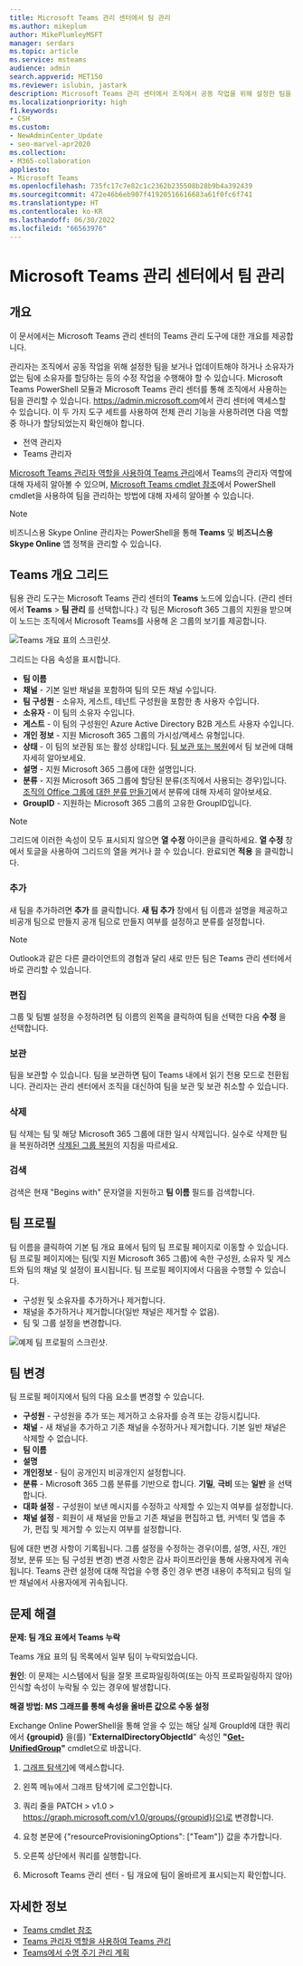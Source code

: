 ```yaml
---
title: Microsoft Teams 관리 센터에서 팀 관리
ms.author: mikeplum
author: MikePlumleyMSFT
manager: serdars
ms.topic: article
ms.service: msteams
audience: admin
search.appverid: MET150
ms.reviewer: islubin, jastark
description: Microsoft Teams 관리 센터에서 조직에서 공동 작업을 위해 설정한 팀을 보거나 업데이트하는 방법을 알아보세요.
ms.localizationpriority: high
f1.keywords:
- CSH
ms.custom:
- NewAdminCenter_Update
- seo-marvel-apr2020
ms.collection:
- M365-collaboration
appliesto:
- Microsoft Teams
ms.openlocfilehash: 735fc17c7e82c1c2362b235508b28b9b4a392439
ms.sourcegitcommit: 472e46b6eb907f41920516616683a61f0fc6f741
ms.translationtype: HT
ms.contentlocale: ko-KR
ms.lasthandoff: 06/30/2022
ms.locfileid: "66563976"
---
```

# <a name="manage-teams-in-the-microsoft-teams-admin-center"></a>Microsoft Teams 관리 센터에서 팀 관리

## <a name="overview"></a>개요

이 문서에서는 Microsoft Teams 관리 센터의 Teams 관리 도구에 대한 개요를 제공합니다.

관리자는 조직에서 공동 작업을 위해 설정한 팀을 보거나 업데이트해야 하거나 소유자가 없는 팀에 소유자를 할당하는 등의 수정 작업을 수행해야 할 수 있습니다. Microsoft Teams PowerShell 모듈과 Microsoft Teams 관리 센터를 통해 조직에서 사용하는 팀을 관리할 수 있습니다. <a href="https://go.microsoft.com/fwlink/p/?linkid=2024339" target="_blank">https://admin.microsoft.com</a>에서 관리 센터에 액세스할 수 있습니다. 이 두 가지 도구 세트를 사용하여 전체 관리 기능을 사용하려면 다음 역할 중 하나가 할당되었는지 확인해야 합니다.

- 전역 관리자
- Teams 관리자

[Microsoft Teams 관리자 역할을 사용하여 Teams 관리](using-admin-roles.md)에서 Teams의 관리자 역할에 대해 자세히 알아볼 수 있으며, [Microsoft Teams cmdlet 참조](/powershell/teams/)에서 PowerShell cmdlet을 사용하여 팀을 관리하는 방법에 대해 자세히 알아볼 수 있습니다.

> [!NOTE]
> 비즈니스용 Skype Online 관리자는 PowerShell을 통해 **Teams** 및 **비즈니스용 Skype Online** 앱 정책을 관리할 수 있습니다.

## <a name="teams-overview-grid"></a>Teams 개요 그리드

팀용 관리 도구는 Microsoft Teams 관리 센터의 **Teams** 노드에 있습니다. (관리 센터에서 **Teams** > **팀 관리** 를 선택합니다.) 각 팀은 Microsoft 365 그룹의 지원을 받으며 이 노드는 조직에서 Microsoft Teams를 사용해 온 그룹의 보기를 제공합니다.

![Teams 개요 표의 스크린샷.](media/manage-teams-in-modern-portal-grid.png)  

그리드는 다음 속성을 표시합니다.

- **팀 이름**
- **채널** - 기본 일반 채널을 포함하여 팀의 모든 채널 수입니다.
- **팀 구성원** - 소유자, 게스트, 테넌트 구성원을 포함한 총 사용자 수입니다.
- **소유자** - 이 팀의 소유자 수입니다.
- **게스트** - 이 팀의 구성원인 Azure Active Directory B2B 게스트 사용자 수입니다.
- **개인 정보** - 지원 Microsoft 365 그룹의 가시성/액세스 유형입니다.
- **상태** - 이 팀의 보관됨 또는 활성 상태입니다. [팀 보관 또는 복원](https://support.office.com/article/archive-or-restore-a-team-dc161cfd-b328-440f-974b-5da5bd98b5a7)에서 팀 보관에 대해 자세히 알아보세요.
- **설명** - 지원 Microsoft 365 그룹에 대한 설명입니다.
- **분류** - 지원 Microsoft 365 그룹에 할당된 분류(조직에서 사용되는 경우)입니다. [조직의 Office 그룹에 대한 분류 만들기](/office365/enterprise/powershell/manage-office-365-groups-with-powershell#create-classifications-for-office-groups-in-your-organization)에서 분류에 대해 자세히 알아보세요.
- **GroupID** - 지원하는 Microsoft 365 그룹의 고유한 GroupID입니다.

> [!NOTE]
> 그리드에 이러한 속성이 모두 표시되지 않으면 **열 수정** 아이콘을 클릭하세요. **열 수정** 창에서 토글을 사용하여 그리드의 열을 켜거나 끌 수 있습니다. 완료되면 **적용** 을 클릭합니다.

### <a name="add"></a>추가

새 팀을 추가하려면 **추가** 를 클릭합니다. **새 팀 추가** 창에서 팀 이름과 설명을 제공하고 비공개 팀으로 만들지 공개 팀으로 만들지 여부를 설정하고 분류를 설정합니다.

> [!NOTE]
> Outlook과 같은 다른 클라이언트의 경험과 달리 새로 만든 팀은 Teams 관리 센터에서 바로 관리할 수 있습니다.

### <a name="edit"></a>편집

그룹 및 팀별 설정을 수정하려면 팀 이름의 왼쪽을 클릭하여 팀을 선택한 다음 **수정** 을 선택합니다.

### <a name="archive"></a>보관

팀을 보관할 수 있습니다. 팀을 보관하면 팀이 Teams 내에서 읽기 전용 모드로 전환됩니다. 관리자는 관리 센터에서 조직을 대신하여 팀을 보관 및 보관 취소할 수 있습니다. 

### <a name="delete"></a>삭제

팀 삭제는 팀 및 해당 Microsoft 365 그룹에 대한 일시 삭제입니다. 실수로 삭제한 팀을 복원하려면 [삭제된 그룹 복원](/microsoft-365/admin/create-groups/restore-deleted-group)의 지침을 따르세요.

### <a name="search"></a>검색

검색은 현재 "Begins with" 문자열을 지원하고 **팀 이름** 필드를 검색합니다.

## <a name="team-profile"></a>팀 프로필

팀 이름을 클릭하여 기본 팀 개요 표에서 팀의 팀 프로필 페이지로 이동할 수 있습니다. 팀 프로필 페이지에는 팀(및 지원 Microsoft 365 그룹)에 속한 구성원, 소유자 및 게스트와 팀의 채널 및 설정이 표시됩니다. 팀 프로필 페이지에서 다음을 수행할 수 있습니다.

- 구성원 및 소유자를 추가하거나 제거합니다.
- 채널을 추가하거나 제거합니다(일반 채널은 제거할 수 없음).
- 팀 및 그룹 설정을 변경합니다.
 
![예제 팀 프로필의 스크린샷.](media/manage-teams-in-modern-portal-team-profile-page.png)

## <a name="making-changes-to-teams"></a>팀 변경

팀 프로필 페이지에서 팀의 다음 요소를 변경할 수 있습니다.

- **구성원** - 구성원을 추가 또는 제거하고 소유자를 승격 또는 강등시킵니다.
- **채널** - 새 채널을 추가하고 기존 채널을 수정하거나 제거합니다. 기본 일반 채널은 삭제할 수 없습니다.
- **팀 이름**
- **설명**
- **개인정보** - 팀이 공개인지 비공개인지 설정합니다.
- **분류** - Microsoft 365 그룹 ​​분류를 기반으로 합니다. **기밀**, **극비** 또는 **일반** 을 선택합니다.
- **대화 설정** - 구성원이 보낸 메시지를 수정하고 삭제할 수 있는지 여부를 설정합니다.
- **채널 설정** - 회원이 새 채널을 만들고 기존 채널을 편집하고 탭, 커넥터 및 앱을 추가, 편집 및 제거할 수 있는지 여부를 설정합니다.

팀에 대한 변경 사항이 기록됩니다. 그룹 설정을 수정하는 경우(이름, 설명, 사진, 개인 정보, 분류 또는 팀 구성원 변경) 변경 사항은 감사 파이프라인을 통해 사용자에게 귀속됩니다. Teams 관련 설정에 대해 작업을 수행 중인 경우 변경 내용이 추적되고 팀의 일반 채널에서 사용자에게 귀속됩니다.

## <a name="troubleshooting"></a>문제 해결

**문제: 팀 개요 표에서 Teams 누락**

Teams 개요 표의 팀 목록에서 일부 팀이 누락되었습니다.

**원인**: 이 문제는 시스템에서 팀을 잘못 프로파일링하여(또는 아직 프로파일링하지 않아) 인식할 속성이 누락될 수 있는 경우에 발생합니다.

**해결 방법: MS 그래프를 통해 속성을 올바른 값으로 수동 설정**

Exchange Online PowerShell을 통해 얻을 수 있는 해당 실제 GroupId에 대한 쿼리에서 **{groupid}** 을(를) "**ExternalDirectoryObjectId**" 속성인 **"[Get-UnifiedGroup](/powershell/module/exchange/users-and-groups/get-unifiedgroup)"** cmdlet으로 바꿉니다.

1. [그래프 탐색기](https://developer.microsoft.com/graph/graph-explorer)에 액세스합니다.

2. 왼쪽 메뉴에서 그래프 탐색기에 로그인합니다.

3. 쿼리 줄을 PATCH > v1.0 > https://graph.microsoft.com/v1.0/groups/{groupid}(으)로 변경합니다.

4. 요청 본문에 {"resourceProvisioningOptions": ["Team"]} 값을 추가합니다.

5. 오른쪽 상단에서 쿼리를 실행합니다.

6. Microsoft Teams 관리 센터 - 팀 개요에 팀이 올바르게 표시되는지 확인합니다.

## <a name="learn-more"></a>자세한 정보

- [Teams cmdlet 참조](/powershell/teams/)  
- [Teams 관리자 역할을 사용하여 Teams 관리](using-admin-roles.md)
- [Teams에서 수명 주기 관리 계획](plan-teams-lifecycle.md)
